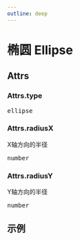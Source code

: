 ```yaml
---
outline: deep
---
```


# 椭圆 Ellipse

## Attrs

### Attrs.type
<pre>ellipse</pre>

### Attrs.radiusX
X轴方向的半径
<pre>number</pre>

### Attrs.radiusY
Y轴方向的半径
<pre>number</pre>



## 示例
<div id="canvans"   style="width: 688px; height: 300px" ></div>

<script setup>
import { NetaGraph } from '../../src/core'
import { onMounted } from 'vue'
onMounted(() => {

  const graph= new NetaGraph({
    rendererType: 'canvas',
    el: document.getElementById("canvans"),
    backgroundColor: "#ffe",
  }); 

  const model1 = {
    nodes: [{
    id: "node1",
    label: "ellipse",
    type: "ellipse",
      x: 200,
      y: 100,
      radiusX: 200,
      radiusY: 100,
    }]
  }

  graph.read(model1)
  graph.render();
})
</script>
